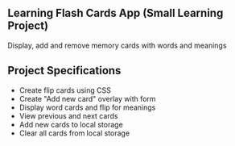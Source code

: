## Learning Flash Cards App (Small Learning Project)

Display, add and remove memory cards with words and meanings

## Project Specifications

- Create flip cards using CSS
- Create "Add new card" overlay with form
- Display word cards and flip for meanings
- View previous and next cards
- Add new cards to local storage
- Clear all cards from local storage
